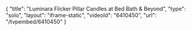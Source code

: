 {
    "title": "Luminara Flicker Pillar Candles at Bed Bath & Beyond",
    "type": "solo",
    "layout": "iframe-static",
    "videoId": "6410450",
    "url": "\/tvpembed\/6410450"
}